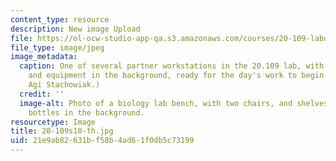 ```yaml
---
content_type: resource
description: New image Upload
file: https://ol-ocw-studio-app-qa.s3.amazonaws.com/courses/20-109-laboratory-fundamentals-in-biological-engineering-spring-2010/21e9ab82631bf58b4ad61f0db5c73199_20-109s10-th.jpg
file_type: image/jpeg
image_metadata:
  caption: One of several partner workstations in the 20.109 lab, with shared chemicals
    and equipment in the background, ready for the day's work to begin. (Photo by
    Agi Stachowiak.)
  credit: ''
  image-alt: Photo of a biology lab bench, with two chairs, and shelves of chemical
    bottles in the background.
resourcetype: Image
title: 20-109s10-th.jpg
uid: 21e9ab82-631b-f58b-4ad6-1f0db5c73199
---
```

